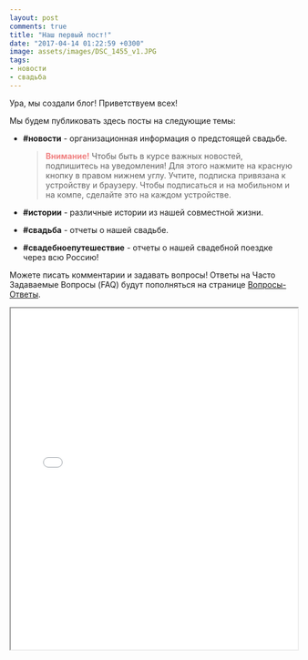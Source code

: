 ```yaml
---
layout: post
comments: true
title: "Наш первый пост!"
date: "2017-04-14 01:22:59 +0300"
image: assets/images/DSC_1455_v1.JPG
tags:
- новости
- свадьба
---
```


Ура, мы создали блог! Приветствуем всех!

Мы будем публиковать здесь посты на следующие темы:
* **#новости** - организационная информация о предстоящей свадьбе.
  > <strong style="color: lightcoral">Внимание!</strong> Чтобы быть в курсе важных новостей, подпишитесь на уведомления! Для этого нажмите на красную кнопку в правом нижнем углу. Учтите, подписка привязана к устройству и браузеру. Чтобы подписаться и на мобильном и на компе, сделайте это на каждом устройстве.

* **#истории** - различные истории из нашей совместной жизни.
* **#свадьба** - отчеты о нашей свадьбе.
* **#свадебноепутешествие** - отчеты о нашей свадебной поездке через всю Россию!

Можете писать комментарии и задавать вопросы! Ответы на Часто Задаваемые Вопросы
 (FAQ) будут пополняться на странице [Вопросы-Ответы](/FAQ.html).

<iframe src="/dancing_man.html" width="100%" height="600px" allowfullscreen="allowfullscreen"></iframe>
